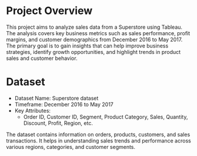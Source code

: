 # Project Overview #

This project aims to analyze sales data from a Superstore using Tableau. The analysis covers key business metrics such as sales performance, profit margins, and customer demographics from December 2016 to May 2017. The primary goal is to gain insights that can help improve business strategies, identify growth opportunities, and highlight trends in product sales and customer behavior.

# Dataset # 
- Dataset Name: Superstore dataset
- Timeframe: December 2016 to May 2017
- Key Attributes:
     - Order ID, Customer ID, Segment, Product Category, Sales, Quantity, Discount, Profit, Region, etc.
  
The dataset contains information on orders, products, customers, and sales transactions. It helps in understanding sales trends and performance across various regions, categories, and customer segments.
